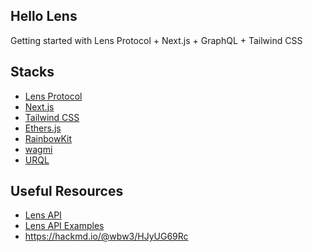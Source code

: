 Hello Lens
---

Getting started with Lens Protocol + Next.js + GraphQL + Tailwind CSS

## Stacks

- [Lens Protocol](https://lens.xyz/)
- [Next.js](https://nextjs.org/)
- [Tailwind CSS](https://tailwindcss.com/)
- [Ethers.js](https://github.com/ethers-io/ethers.js/)
- [RainbowKit](https://www.rainbowkit.com/)
- [wagmi](https://wagmi.sh/)
- [URQL](https://formidable.com/open-source/urql/)

## Useful Resources

- [Lens API](https://docs.lens.xyz/docs/introduction)
- [Lens API Examples](https://github.com/lens-protocol/api-examples)
- https://hackmd.io/@wbw3/HJyUG69Rc